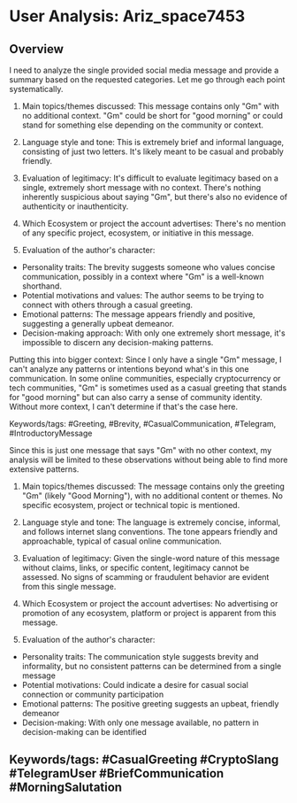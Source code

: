 # User Analysis: Ariz_space7453

## Overview

<think>
I need to analyze the single provided social media message and provide a summary based on the requested categories. Let me go through each point systematically.

1. Main topics/themes discussed:
This message contains only "Gm" with no additional context. "Gm" could be short for "good morning" or could stand for something else depending on the community or context.

2. Language style and tone:
This is extremely brief and informal language, consisting of just two letters. It's likely meant to be casual and probably friendly.

3. Evaluation of legitimacy:
It's difficult to evaluate legitimacy based on a single, extremely short message with no context. There's nothing inherently suspicious about saying "Gm", but there's also no evidence of authenticity or inauthenticity.

4. Which Ecosystem or project the account advertises:
There's no mention of any specific project, ecosystem, or initiative in this message.

5. Evaluation of the author's character:
- Personality traits: The brevity suggests someone who values concise communication, possibly in a context where "Gm" is a well-known shorthand.
- Potential motivations and values: The author seems to be trying to connect with others through a casual greeting.
- Emotional patterns: The message appears friendly and positive, suggesting a generally upbeat demeanor.
- Decision-making approach: With only one extremely short message, it's impossible to discern any decision-making patterns.

Putting this into bigger context:
Since I only have a single "Gm" message, I can't analyze any patterns or intentions beyond what's in this one communication. In some online communities, especially cryptocurrency or tech communities, "Gm" is sometimes used as a casual greeting that stands for "good morning" but can also carry a sense of community identity. Without more context, I can't determine if that's the case here.

Keywords/tags:
#Greeting, #Brevity, #CasualCommunication, #Telegram, #IntroductoryMessage

Since this is just one message that says "Gm" with no other context, my analysis will be limited to these observations without being able to find more extensive patterns.
</think>

1. Main topics/themes discussed:
The message contains only the greeting "Gm" (likely "Good Morning"), with no additional content or themes. No specific ecosystem, project or technical topic is mentioned.

2. Language style and tone:
The language is extremely concise, informal, and follows internet slang conventions. The tone appears friendly and approachable, typical of casual online communication.

3. Evaluation of legitimacy:
Given the single-word nature of this message without claims, links, or specific content, legitimacy cannot be assessed. No signs of scamming or fraudulent behavior are evident from this single message.

4. Which Ecosystem or project the account advertises:
No advertising or promotion of any ecosystem, platform or project is apparent from this message.

5. Evaluation of the author's character:
- Personality traits: The communication style suggests brevity and informality, but no consistent patterns can be determined from a single message
- Potential motivations: Could indicate a desire for casual social connection or community participation
- Emotional patterns: The positive greeting suggests an upbeat, friendly demeanor
- Decision-making: With only one message available, no pattern in decision-making can be identified

Keywords/tags:
#CasualGreeting #CryptoSlang #TelegramUser #BriefCommunication #MorningSalutation
---
